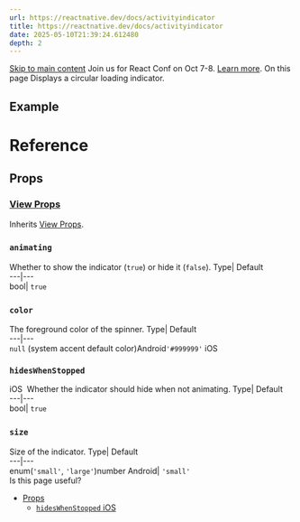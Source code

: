```yaml
---
url: https://reactnative.dev/docs/activityindicator
title: https://reactnative.dev/docs/activityindicator
date: 2025-05-10T21:39:24.612480
depth: 2
---
```


[Skip to main content](https://reactnative.dev/docs/activityindicator#__docusaurus_skipToContent_fallback)
Join us for React Conf on Oct 7-8. [Learn more](https://conf.react.dev).
On this page
Displays a circular loading indicator.
## Example[​](https://reactnative.dev/docs/activityindicator#example "Direct link to Example")
# Reference
## Props[​](https://reactnative.dev/docs/activityindicator#props "Direct link to Props")
### [View Props](https://reactnative.dev/docs/view#props)[​](https://reactnative.dev/docs/activityindicator#view-props "Direct link to view-props")
Inherits [View Props](https://reactnative.dev/docs/view#props).
### `animating`[​](https://reactnative.dev/docs/activityindicator#animating "Direct link to animating")
Whether to show the indicator (`true`) or hide it (`false`).
Type| Default  
---|---  
bool| `true`  
### `color`[​](https://reactnative.dev/docs/activityindicator#color "Direct link to color")
The foreground color of the spinner.
Type| Default  
---|---  
`null` (system accent default color)Android`'#999999'` iOS  
### `hidesWhenStopped`
iOS
[​](https://reactnative.dev/docs/activityindicator#hideswhenstopped-ios "Direct link to hideswhenstopped-ios")
Whether the indicator should hide when not animating.
Type| Default  
---|---  
bool| `true`  
### `size`[​](https://reactnative.dev/docs/activityindicator#size "Direct link to size")
Size of the indicator.
Type| Default  
---|---  
enum(`'small'`, `'large'`)number Android| `'small'`  
Is this page useful?
  * [Props](https://reactnative.dev/docs/activityindicator#props)
    * [`hidesWhenStopped` iOS](https://reactnative.dev/docs/activityindicator#hideswhenstopped-ios)



